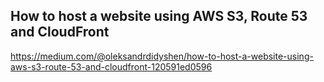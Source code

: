 ## How to host a website using AWS S3, Route 53 and CloudFront

https://medium.com/@oleksandrdidyshen/how-to-host-a-website-using-aws-s3-route-53-and-cloudfront-120591ed0596
